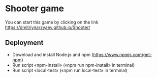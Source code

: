 # Shooter game

You can start this game by clicking on the link https://dmitriynarzyaev.github.io/Shooter/

## Deployment
* Download and install Node.js and npm (https://www.npmjs.com/get-npm)
* Run script «npm-install» («npm run npm-install» in terminal)
* Run script «local-test» («npm run local-test» in terminal)